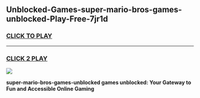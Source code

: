 
## Unblocked-Games-super-mario-bros-games-unblocked-Play-Free-7jr1d
<h3>
<a href="https://premium76.site?title=super-mario-bros-games-unblocked&ref=18A1">CLICK TO PLAY</a></h3>
<hr>

<h3>
<a href="https://premium76.site?title=super-mario-bros-games-unblocked&ref=18A1">CLICK 2 PLAY</a>
  
</h3>

<a href="https://premium76.site?title=super-mario-bros-games-unblocked&ref=18A1"><img src="https://clearcache.store/games.png"></a>


**super-mario-bros-games-unblocked games unblocked: Your Gateway to Fun and Accessible Online Gaming**
